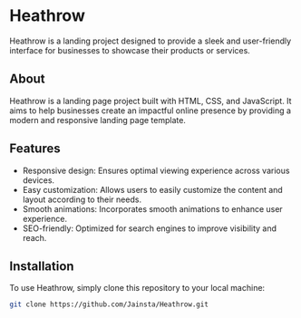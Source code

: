 # Heathrow

Heathrow is a landing project designed to provide a sleek and user-friendly interface for businesses to showcase their products or services.

## About

Heathrow is a landing page project built with HTML, CSS, and JavaScript. It aims to help businesses create an impactful online presence by providing a modern and responsive landing page template.

## Features

- Responsive design: Ensures optimal viewing experience across various devices.
- Easy customization: Allows users to easily customize the content and layout according to their needs.
- Smooth animations: Incorporates smooth animations to enhance user experience.
- SEO-friendly: Optimized for search engines to improve visibility and reach.

## Installation

To use Heathrow, simply clone this repository to your local machine:

```bash
git clone https://github.com/Jainsta/Heathrow.git
